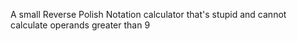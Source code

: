 A small Reverse Polish Notation calculator that's stupid and cannot calculate operands greater than 9